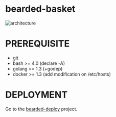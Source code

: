 bearded-basket
==============

![architecture](https://docs.google.com/drawings/d/19kQsvhiq-QVkVmBhlErZEeFcUaN10SFxRQm-7NFvhok/pub?w=1143&h=684)

PREREQUISITE
============

 - git
 - bash >= 4.0 (declare -A)
 - golang >= 1.3 (+godep)
 - docker >= 1.3 (add modification on /etc/hosts)

DEPLOYMENT
==========

Go to the [bearded-deploy](https://github.com/Softinnov/bearded-deploy) project.
